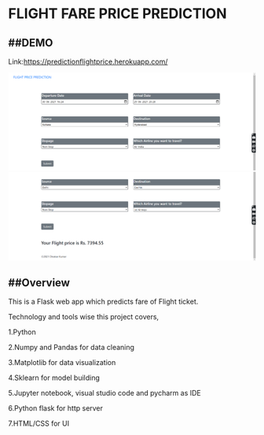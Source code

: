 <h1> FLIGHT FARE PRICE PREDICTION </h1>

##DEMO
---
Link:https://predictionflightprice.herokuapp.com/

<img src = "Demo1.png">
<img src = "Demo2.png">

##Overview
---

This is a Flask web app which predicts fare of Flight ticket.

Technology and tools wise this project covers,

1.Python

2.Numpy and Pandas for data cleaning

3.Matplotlib for data visualization

4.Sklearn for model building

5.Jupyter notebook, visual studio code and pycharm as IDE

6.Python flask for http server

7.HTML/CSS for UI
